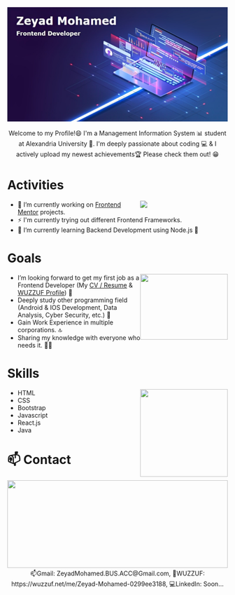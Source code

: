 <div>
  <img src="./assets/Github.jpg">
  <p align="center">Welcome to my Profile!😄 I'm a Management Information System 📊 student at Alexandria University 🏫. I'm deeply passionate about coding 💻 & I actively upload my newest achievements🏆 Please check them out! 😁
  </p>
</div> 

<h1>Activities</h1>
  <img width="200px" max-height="200px" src="https://user-images.githubusercontent.com/106281614/209711536-2617de60-1bca-43d9-9fc5-60cdcb217e1a.gif" align="right">
  
  - 🔭 I’m currently working on <a href="https://www.frontendmentor.io/profile/ZeyadMohamed1805">Frontend Mentor</a> projects.
  - ⚡ I'm currently trying out different Frontend Frameworks.
  - 🌱 I’m currently learning Backend Development using Node.js 🧑‍

<h1>Goals</h1>

  <img width="200px" height="150px" src="https://user-images.githubusercontent.com/106281614/209710274-67eb60a2-f822-412a-9462-f7d32b579e60.gif" align="right">

  <div align="left">
  
  -  I’m looking forward to get my first job as a Frontend Developer (My <a href="https://drive.google.com/file/d/1DBfkJarhIh6BaYJYDlQlQo0OENeNLdAh/view?  usp=share_link"> CV / Resume</a> & <a href="https://wuzzuf.net/me/Zeyad-Mohamed-0299ee3188">WUZZUF Profile</a>) 💼
  -  Deeply study other programming field (Android & IOS Development, Data Analysis, Cyber Security, etc.) 📖
  -  Gain Work Experience in multiple corporations. 🔝
  -  Sharing my knowledge with everyone who needs it. 👨‍🎓
  
  </div>

<h1>Skills</h1>
  <img width="200px" height="200px" src="https://user-images.githubusercontent.com/106281614/209709615-a6c2fb29-cf64-4480-abd3-22161e82f275.gif" align="right">


  - HTML
  - CSS
  - Bootstrap
  - Javascript
  - React.js
  - Java

<h1>📫 Contact</h1>
  <img width="100%" height="200px" src="https://user-images.githubusercontent.com/106281614/209713821-8c786d3a-7b83-4c12-a90f-a6ccd73a7334.gif">

  <div align="center">📫Gmail: ZeyadMohamed.BUS.ACC@Gmail.com, 💼WUZZUF: https://wuzzuf.net/me/Zeyad-Mohamed-0299ee3188, 💻LinkedIn: Soon...</div>
